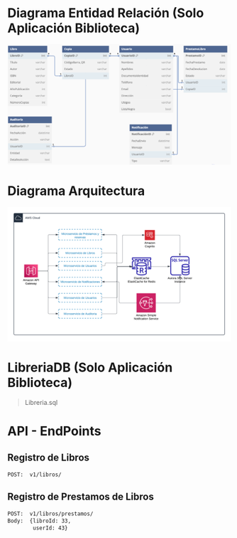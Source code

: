 # Diagrama Entidad Relación (Solo Aplicación Biblioteca)
![Diagrama Entidad Relación](DiagramaEntidadRelacion.png)

# Diagrama Arquitectura 
![Diagrama Arquitectura](DiagramaArquitectura.png)

# LibreriaDB (Solo Aplicación Biblioteca)
> Libreria.sql


# API - EndPoints

## Registro de Libros
```
POST:  v1/libros/
```
## Registro de Prestamos de Libros

```
POST:  v1/libros/prestamos/
Body:  {libroId: 33,
        userId: 43}
```
